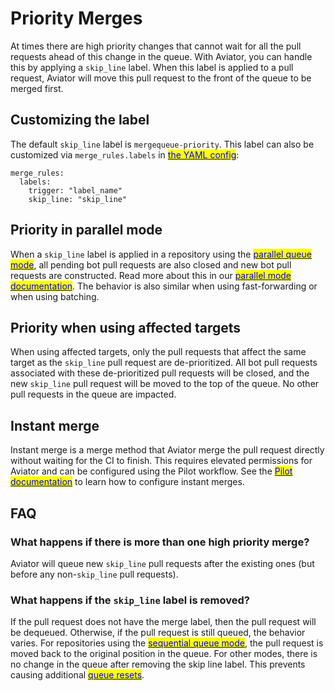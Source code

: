 # Priority Merges

At times there are high priority changes that cannot wait for all the pull requests ahead of this change in the queue. With Aviator, you can handle this by applying a `skip_line` label. When this label is applied to a pull request, Aviator will move this pull request to the front of the queue to be merged first.

## Customizing the label

The default `skip_line` label is `mergequeue-priority`. This label can also be customized via `merge_rules.labels` in [<mark style="color:blue;">the YAML config</mark>](https://app.aviator.co/schema/index.html#aviator\_config\_yaml.json):

```
merge_rules:
  labels:
    trigger: "label_name"
    skip_line: "skip_line"
```

## Priority in parallel mode

When a `skip_line` label is applied in a repository using the [<mark style="color:blue;">parallel queue mode</mark>](../queue-modes.md#parallel-mode), all pending bot pull requests are also closed and new bot pull requests are constructed. Read more about this in our [<mark style="color:blue;">parallel mode documentation</mark>](https://docs.aviator.co/how-to-guides/parallel-mode). The behavior is also similar when using fast-forwarding or when using batching.

## Priority when using affected targets

When using affected targets, only the pull requests that affect the same target as the `skip_line` pull request are de-prioritized. All bot pull requests associated with these de-prioritized pull requests will be closed, and the new `skip_line` pull request will be moved to the top of the queue. No other pull requests in the queue are impacted.

## Instant merge

Instant merge is a merge method that Aviator merge the pull request directly without waiting for the CI to finish. This requires elevated permissions for Aviator and can be configured using the Pilot workflow. See the [<mark style="color:blue;">Pilot documentation</mark>](https://docs.aviator.co/pilot-automated-actions) to learn how to configure instant merges.

## FAQ

### What happens if there is more than one high priority merge?

Aviator will queue new `skip_line` pull requests after the existing ones (but before any non-`skip_line` pull requests).

### What happens if the `skip_line` label is removed?

If the pull request does not have the merge label, then the pull request will be dequeued. Otherwise, if the pull request is still queued, the behavior varies. For repositories using the [<mark style="color:blue;">sequential queue mode</mark>](../queue-modes.md#sequential-mode), the pull request is moved back to the original position in the queue. For other modes, there is no change in the queue after removing the skip line label. This prevents causing additional [<mark style="color:blue;">queue resets</mark>](../parallel-mode/#resets).
